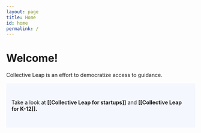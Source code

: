 ```yaml
---
layout: page
title: Home
id: home
permalink: /
---
```


# Welcome!

Collective Leap is an effort to democratize access to guidance.
<p style="padding: 3em 1em; background: #f5f7ff; border-radius: 4px;">
  Take a look at <span style="font-weight: bold">[[Collective Leap for startups]]</span>
  and <span style="font-weight: bold">[[Collective Leap for K-12]].</span>
</p>

<style>
  .wrapper {
    max-width: 46em;
  }
</style>
